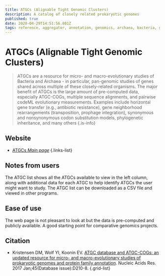 ```yaml
---
title: ATGCs (Alignable Tight Genomic Clusters)
description: A catalog of closely related prokaryotic genomes
published: true
date: 2020-04-29T14:51:56.801Z
tags: reference, aggregator, annotation, genomics, archaea, bacteria, genes, cog, evolution, comparative genomics
---
```


# ATGCs (Alignable Tight Genomic Clusters)

> ATGCs are a resource for micro- and macro-evolutionary studies of Bacteria and Archaea - in particular, pan-genomic studies of genes shared across multiple of these closely-related organisms. The major benefit of ATGCs is the large amount of pre-computed data, especially ATGC-COGs, multiple sequence alignments, and pairwise codeML evolutionary measurements. Examples include horizontal gene transfer (e.g., antibiotic resistance), gene neighborhood rearrangements (transposition, prophage integration), synonymous and nonsynonymous codon substitution models, phylogenetic inheritance, and many others
{.is-info}

## Website

- [ATGCs *Main page*](http://dmk-brain.ecn.uiowa.edu/ATGC/atgc_list.html)
{.links-list}

## Notes from users 
The ATGC list shows all the ATGCs available to view in the left column, along with additional data for each ATGC  to help identify ATGCs the user might want to study. The ATGC list can be downloaded as a CSV file and viewed in other programs.


## Ease of use 
The web page is not pleasant to look at but the data is pre-computed and publicly available. A good starting point for comparative genomics projects.

## Citation

- Kristensen DM, Wolf YI, Koonin EV. [ATGC database and ATGC-COGs: an updated resource for micro- and macro-evolutionary studies of prokaryotic genomes and protein family annotation](http://www.ncbi.nlm.nih.gov/pubmed/28053163). Nucleic Acids Res. 2017 Jan;45(Database issue):D210-8.
{.grid-list}